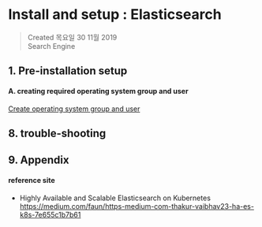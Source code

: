# Install and setup : Elasticsearch

>Created 목요일 30 11월 2019  
Search Engine

## 1. Pre-installation setup

#### A. creating required operating system group and user
[Create operating system group and user](../system/management.account.n.group.md)


## 8. trouble-shooting

## 9. Appendix

#### reference site

+ Highly Available and Scalable Elasticsearch on Kubernetes  
https://medium.com/faun/https-medium-com-thakur-vaibhav23-ha-es-k8s-7e655c1b7b61
